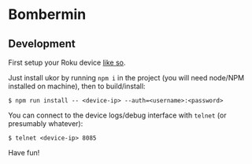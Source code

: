 # Bombermin #

## Development ##

First setup your Roku device [like so](https://blog.roku.com/developer/developer-setup-guide).

Just install ukor by running `npm i` in the project (you will need node/NPM installed on machine), then to build/install:

```
$ npm run install -- <device-ip> --auth=<username>:<password>
```

You can connect to the device logs/debug interface with `telnet` (or presumably whatever):

```
$ telnet <device-ip> 8085
```

Have fun!
